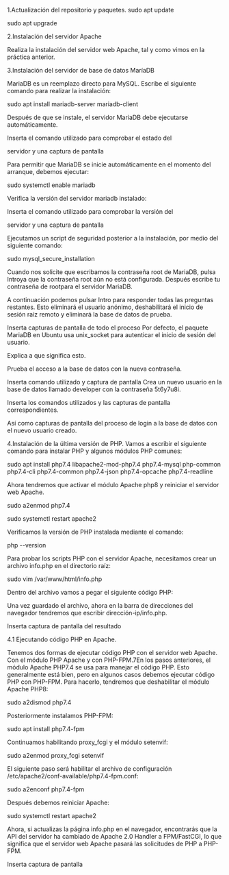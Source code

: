 1.Actualización del repositorio y paquetes.
sudo apt update

sudo apt upgrade



2.Instalación del servidor Apache

Realiza la instalación del servidor web Apache, tal y como vimos en la práctica anterior.



3.Instalación del servidor de base de datos MaríaDB

MariaDB es un reemplazo directo para MySQL. Escribe el siguiente comando para realizar la instalación:

sudo apt install mariadb-server mariadb-client

Después de que se instale, el servidor MariaDB debe ejecutarse automáticamente.

Inserta el comando utilizado para comprobar el estado del

servidor y una captura de pantalla

Para permitir que MariaDB se inicie automáticamente en el momento del arranque, debemos ejecutar:

sudo systemctl enable mariadb

Verifica la versión del servidor mariadb instalado:

Inserta el comando utilizado para comprobar la versión del

servidor y una captura de pantalla

Ejecutamos un script de seguridad posterior a la instalación, por medio del siguiente comando:

sudo mysql_secure_installation

Cuando nos solicite que escribamos la contraseña root de MariaDB, pulsa Introya que la contraseña root aún no está configurada. Después escribe tu contraseña de rootpara el servidor MariaDB.

A continuación podemos pulsar Intro para responder todas las preguntas restantes. Esto eliminará el usuario anónimo, deshabilitará el inicio de sesión raíz remoto y eliminará la base de datos de prueba.

Inserta capturas de pantalla de todo el proceso
Por defecto, el paquete MariaDB en Ubuntu usa unix_socket para autenticar el inicio de sesión del usuario.

Explica a que significa esto.

Prueba el acceso a la base de datos con la nueva contraseña.

Inserta  comando utilizado y captura de pantalla
Crea un nuevo usuario en la base de datos llamado developer con la contraseña 5t6y7u8i.

Inserta los comandos utilizados y las capturas de pantalla correspondientes.

Así como capturas de pantalla del proceso de login a la base de datos con el nuevo usuario creado.

4.Instalación de la última versión de PHP.
Vamos a escribir el siguiente comando para instalar PHP y algunos módulos PHP comunes:

sudo apt install php7.4 libapache2-mod-php7.4 php7.4-mysql php-common php7.4-cli php7.4-common php7.4-json php7.4-opcache php7.4-readline

Ahora tendremos que activar el módulo Apache php8 y reiniciar el servidor web Apache.

sudo a2enmod php7.4

sudo systemctl restart apache2

Verificamos la versión de PHP instalada mediante el comando:

php --version

Para probar los scripts PHP con el servidor Apache, necesitamos crear un archivo info.php en el directorio raíz:

sudo vim /var/www/html/info.php

Dentro del archivo vamos a pegar el siguiente código PHP:

<?php phpinfo(); ?>

Una vez guardado el archivo, ahora en la barra de direcciones del navegador tendremos que escribir dirección-ip/info.php.

Inserta captura de pantalla del resultado



4.1 Ejecutando código PHP en Apache.

Tenemos dos formas de ejecutar código PHP con el servidor web Apache. Con el módulo PHP Apache y con PHP-FPM.7En los pasos anteriores, el módulo Apache PHP7.4 se usa para manejar el código PHP. Esto generalmente está bien, pero en algunos casos debemos ejecutar código PHP con PHP-FPM. Para hacerlo, tendremos que deshabilitar el módulo Apache PHP8:

sudo a2dismod php7.4

Posteriormente instalamos PHP-FPM:

sudo apt install php7.4-fpm

Continuamos habilitando proxy_fcgi y el módulo setenvif:

sudo a2enmod proxy_fcgi setenvif

El siguiente paso será habilitar el archivo de configuración /etc/apache2/conf-available/php7.4-fpm.conf:

sudo a2enconf php7.4-fpm

Después debemos reiniciar Apache:

sudo systemctl restart apache2

Ahora, si actualizas la página info.php en el navegador, encontrarás que la API del servidor ha cambiado de Apache 2.0 Handler a FPM/FastCGI, lo que significa que el servidor web Apache pasará las solicitudes de PHP a PHP-FPM.

Inserta   captura de pantalla